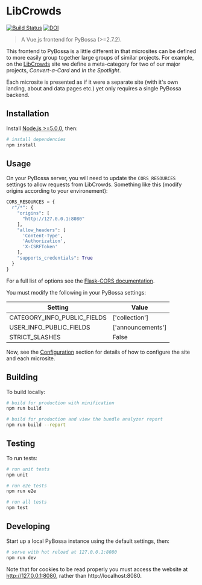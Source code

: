 # LibCrowds

[![Build Status](https://travis-ci.org/LibCrowds/libcrowds.svg?branch=master)](https://travis-ci.org/LibCrowds/libcrowds)
[![DOI](https://zenodo.org/badge/92406558.svg)](https://zenodo.org/badge/latestdoi/92406558)

> A Vue.js frontend for PyBossa (>=2.7.2).

This frontend to PyBossa is a little different in that microsites can be defined to more easily group together large groups of similar projects. For example, on the [LibCrowds](www.libcrowds.com) site we define a meta-category for two of our major projects, *Convert-a-Card* and *In the Spotlight*.

Each microsite is presented as if it were a separate site (with it's own landing, about and data pages etc.) yet only requires a single PyBossa backend.

## Installation

Install [Node.js >=5.0.0](https://nodejs.org/en/), then:

``` bash
# install dependencies
npm install
```

## Usage

On your PyBossa server, you will need to update the `CORS_RESOURCES` settings to allow requests from LibCrowds. Something like this (modify origins according to your environement):

``` python
CORS_RESOURCES = {
  r"/*": {
    "origins": [
      "http://127.0.0.1:8080"
    ],
    "allow_headers": [
      'Content-Type',
      'Authorization',
      'X-CSRFToken'
    ],
    "supports_credentials": True
  }
}
```

For a full list of options see the [Flask-CORS documentation](https://flask-cors.readthedocs.io/en/latest/).

You must modify the following in your PyBossa settings:

| Setting                     | Value             |
|-----------------------------|-------------------|
| CATEGORY_INFO_PUBLIC_FIELDS | ['collection']    |
| USER_INFO_PUBLIC_FIELDS     | ['announcements'] |
| STRICT_SLASHES              | False             |


Now, see the [Configuration](configuration.md) section for details of how to configure the site and each microsite.

## Building

To build locally:

``` bash
# build for production with minification
npm run build

# build for production and view the bundle analyzer report
npm run build --report
```

## Testing

To run tests:

``` bash
# run unit tests
npm unit

# run e2e tests
npm run e2e

# run all tests
npm test
```

## Developing

Start up a local PyBossa instance using the default settings, then:

``` bash
# serve with hot reload at 127.0.0.1:8080
npm run dev
```

Note that for cookies to be read properly you must access the website at http://127.0.0.1:8080, rather than http://localhost:8080.
